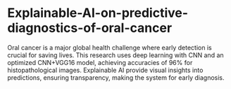 # Explainable-AI-on-predictive-diagnostics-of-oral-cancer
Oral cancer is a major global health challenge where early detection is crucial for saving lives. This research uses deep learning with CNN and an optimized CNN+VGG16 model, achieving accuracies of 96% for histopathological images. Explainable AI provide visual insights into predictions, ensuring transparency, making the system for early diagnosis.

